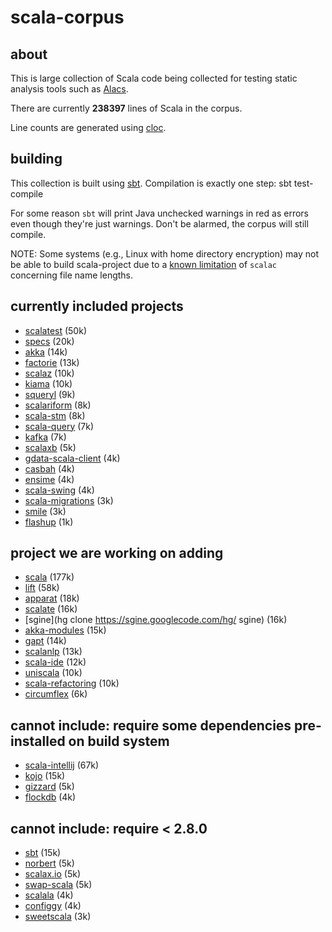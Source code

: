 # scala-corpus #
## about ##
This is large collection of Scala code being collected for testing static analysis tools such as [Alacs](https://github.com/alacscala/alacs).

There are currently **238397** lines of Scala in the corpus.

Line counts are generated using [cloc](http://cloc.sourceforge.net/).

## building  ##
This collection is built using [sbt](http://code.google.com/p/simple-build-tool/). Compilation is exactly one step:
    sbt test-compile

For some reason `sbt` will print Java unchecked warnings in red as errors even though they're just warnings. Don't be alarmed, the corpus will still compile.

NOTE: Some systems (e.g., Linux with home directory encryption) may not be able to build scala-project due to a [known limitation](http://lampsvn.epfl.ch/trac/scala/ticket/3623) of `scalac` concerning file name lengths.

## currently included projects ##
* [scalatest](http://www.scalatest.org/download) (50k)
* [specs](http://code.google.com/p/specs/source/checkout) (20k)
* [akka](https://github.com/jboner/akka) (14k)
* [factorie](http://code.google.com/p/factorie/source/checkout) (13k)
* [scalaz](https://github.com/scalaz/scalaz) (10k)
* [kiama](http://code.google.com/p/kiama/source/checkout) (10k)
* [squeryl](https://github.com/max-l/Squeryl)  (9k)
* [scalariform](https://github.com/mdr/scalariform) (8k)
* [scala-stm](https://github.com/nbronson/scala-stm.git) (8k)
* [scala-query](https://github.com/szeiger/scala-query) (7k)
* [kafka](https://github.com/kafka-dev/kafka) (7k)
* [scalaxb](https://github.com/eed3si9n/scalaxb) (5k)
* [gdata-scala-client](http://code.google.com/p/gdata-scala-client/source/checkout) (4k)
* [casbah](https://github.com/mongodb/casbah) (4k)
* [ensime](https://github.com/aemoncannon/ensime) (4k)
* [scala-swing](https://github.com/ingoem/scala-swing) (4k)
* [scala-migrations](http://code.google.com/p/scala-migrations/source/checkout) (3k)
* [smile](https://github.com/robey/smile) (3k)
* [flashup](https://github.com/ymasory/Flashup) (1k)

## project we are working on adding ##
* [scala](https://github.com/scala/scala) (177k)
* [lift](https://github.com/lift/lift) (58k)
* [apparat](http://code.google.com/p/apparat/source/checkout) (18k)
* [scalate](https://github.com/scalate/scalate) (16k)
* [sgine](hg clone https://sgine.googlecode.com/hg/ sgine) (16k)
* [akka-modules](https://github.com/jboner/akka-modules) (15k)
* [gapt](http://code.google.com/p/gapt/source/checkout) (14k)
* [scalanlp](https://github.com/dlwh/scalanlp-core) (13k)
* [scala-ide](http://www.assembla.com/wiki/show/scala-ide/Source_Code) (12k)
* [uniscala](http://uniscala.net/mvn/source-repository.html) (10k)
* [scala-refactoring](http://www.assembla.com/code/scala-refactoring/git/nodes?rev=master) (10k)
* [circumflex](https://github.com/inca/circumflex) (6k)

## cannot include: require some dependencies pre-installed on build system ##
* [scala-intellij](http://git.jetbrains.org/?p=idea/scala-plugin.git) (67k)
* [kojo](http://code.google.com/p/kojo/source/checkout) (15k)
* [gizzard](https://github.com/twitter/gizzard) (5k)
* [flockdb](https://github.com/twitter/flockdb) (4k)

## cannot include: require < 2.8.0 ##
* [sbt](http://code.google.com/p/simple-build-tool/source/checkout) (15k)
* [norbert](https://github.com/rhavyn/norbert) (5k)
* [scalax.io](https://github.com/eengbrec/Scalax.IO) (5k)
* [swap-scala](http://code.google.com/p/swap-scala/source/checkout) (5k)
* [scalala](http://code.google.com/p/scalala/source/checkout) (4k)
* [configgy](https://github.com/robey/configgy) (4k)
* [sweetscala](http://code.google.com/p/sweetscala/source/checkout) (3k)

